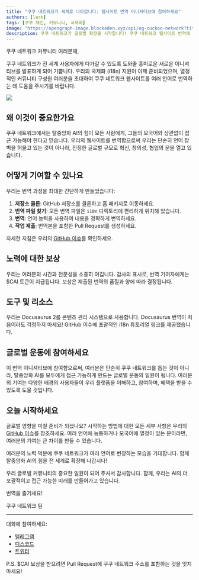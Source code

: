 ```yaml
---
title: "쿠쿠 네트워크가 세계로 나아갑니다: 웹사이트 번역 이니셔티브에 참여하세요"
authors: [lark]
tags: [쿠쿠 체인, 커뮤니티, 국제화]
image: "https://opengraph-image.blockeden.xyz/api/og-cuckoo-network?title=쿠쿠 네트워크가 세계로 나아갑니다: 웹사이트 번역 이니셔티브에 참여하세요"
description: 쿠쿠 네트워크가 글로벌 확장을 시작합니다! 쿠쿠 네트워크 웹사이트 번역에 참여하고 기여에 대한 보상으로 $CAI 토큰을 받으세요. 탈중앙화 AI를 모든 사람에게, 어디서나 접근 가능하게 만드는 데 도움을 주세요.
---
```


쿠쿠 네트워크 커뮤니티 여러분께,

쿠쿠 네트워크가 전 세계 사용자에게 다가갈 수 있도록 도와줄 흥미로운 새로운 이니셔티브를 발표하게 되어 기쁩니다. 우리의 국제화 (i18n) 지원이 이제 준비되었으며, 열정적인 커뮤니티 구성원 여러분을 초대하여 쿠쿠 네트워크 웹사이트를 여러 언어로 번역하는 데 도움을 주시기를 바랍니다.

![](https://cuckoo-network.b-cdn.net/2024-08-16-join-cuckoo-network-translation-initiative.webp)

## 왜 이것이 중요한가요

쿠쿠 네트워크에서는 탈중앙화 AI의 힘이 모든 사람에게, 그들의 모국어와 상관없이 접근 가능해야 한다고 믿습니다. 우리의 웹사이트를 번역함으로써 우리는 단순히 언어 장벽을 허물고 있는 것이 아니라, 진정한 글로벌 규모로 혁신, 창의성, 협업의 문을 열고 있습니다.

## 어떻게 기여할 수 있나요

우리는 번역 과정을 최대한 간단하게 만들었습니다:

1. **저장소 클론**: GitHub 저장소를 클론하고 홈 패키지로 이동하세요.
2. **번역 파일 찾기**: 모든 번역 파일은 `i18n` 디렉토리에 편리하게 위치해 있습니다.
3. **번역**: 언어 능력을 사용하여 내용을 정확하게 번역하세요.
4. **작업 제출**: 번역본을 포함한 Pull Request를 생성하세요.

자세한 지침은 우리의 [GitHub 이슈](https://github.com/cuckoo-network/cuckoo/issues/12)를 확인하세요.

## 노력에 대한 보상

우리는 여러분의 시간과 전문성을 소중히 여깁니다. 감사의 표시로, 번역 기여자에게는 $CAI 토큰이 지급됩니다. 보상은 제출된 번역의 품질과 양에 따라 결정됩니다.

## 도구 및 리소스

우리는 Docusaurus 2를 콘텐츠 관리 시스템으로 사용합니다. Docusaurus 번역이 처음이라도 걱정하지 마세요! GitHub 이슈에 포괄적인 i18n 튜토리얼 링크를 제공했습니다.

## 글로벌 운동에 참여하세요

이 번역 이니셔티브에 참여함으로써, 여러분은 단순히 쿠쿠 네트워크를 돕는 것이 아니라, 탈중앙화 AI를 모두에게 접근 가능하게 만드는 글로벌 운동의 일원이 됩니다. 여러분의 기여는 다양한 배경의 사용자들이 우리 플랫폼을 이해하고, 참여하며, 혜택을 받을 수 있도록 도울 것입니다.

## 오늘 시작하세요

글로벌 영향을 미칠 준비가 되셨나요? 시작하는 방법에 대한 모든 세부 사항은 우리의 [GitHub 이슈](https://github.com/cuckoo-network/cuckoo/issues/12)를 참조하세요. 여러 언어에 능통하거나 모국어에 열정이 있는 분이라면, 여러분의 기여는 큰 차이를 만들 수 있습니다.

여러분의 노력 덕분에 쿠쿠 네트워크가 여러 언어로 번창하는 모습을 기대합니다. 함께 탈중앙화 AI의 힘을 전 세계로 확장해 나갑시다!

우리 글로벌 커뮤니티의 중요한 일원이 되어 주셔서 감사합니다. 함께, 우리는 AI의 더 포괄적이고 접근 가능한 미래를 만들어가고 있습니다.

번역을 즐기세요!

쿠쿠 네트워크 팀

------

대화에 참여하세요:

- [텔레그램](https://cuckoo.network/tg)
- [디스코드](https://cuckoo.network/dc)
- [트위터](https://cuckoo.network/x)

P.S. $CAI 보상을 받으려면 Pull Request에 쿠쿠 네트워크 주소를 포함하는 것을 잊지 마세요!
